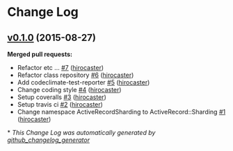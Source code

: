 # Change Log

## [v0.1.0](https://github.com/hirocaster/activerecord-sharding/tree/v0.1.0) (2015-08-27)
**Merged pull requests:**

- Refactor etc ... [\#7](https://github.com/hirocaster/activerecord-sharding/pull/7) ([hirocaster](https://github.com/hirocaster))
- Refactor class repository [\#6](https://github.com/hirocaster/activerecord-sharding/pull/6) ([hirocaster](https://github.com/hirocaster))
- Add codeclimate-test-reporter [\#5](https://github.com/hirocaster/activerecord-sharding/pull/5) ([hirocaster](https://github.com/hirocaster))
- Change coding style [\#4](https://github.com/hirocaster/activerecord-sharding/pull/4) ([hirocaster](https://github.com/hirocaster))
- Setup coveralls [\#3](https://github.com/hirocaster/activerecord-sharding/pull/3) ([hirocaster](https://github.com/hirocaster))
- Setup travis ci [\#2](https://github.com/hirocaster/activerecord-sharding/pull/2) ([hirocaster](https://github.com/hirocaster))
- Change namespace ActiveRecordSharding to ActiveRecord::Sharding [\#1](https://github.com/hirocaster/activerecord-sharding/pull/1) ([hirocaster](https://github.com/hirocaster))



\* *This Change Log was automatically generated by [github_changelog_generator](https://github.com/skywinder/Github-Changelog-Generator)*